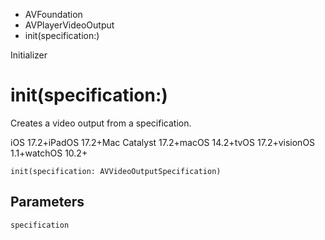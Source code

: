 

- AVFoundation
- AVPlayerVideoOutput
-  init(specification:) 

Initializer

# init(specification:)

Creates a video output from a specification.

iOS 17.2+iPadOS 17.2+Mac Catalyst 17.2+macOS 14.2+tvOS 17.2+visionOS 1.1+watchOS 10.2+

``` source
init(specification: AVVideoOutputSpecification)
```

## Parameters 

`specification`  

